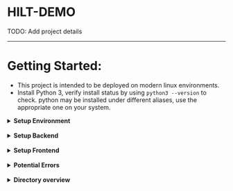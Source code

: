 # HILT-DEMO

TODO: Add project details

---

# Getting Started:

- This project is intended to be deployed on modern linux environments.
- Install Python 3, verify install status by using `python3 --version` to check. python may be installed under different aliases, use the appropriate one on your system.

<details>
<summary><b>Setup Environment</b></summary>
<p>
Note: The python virtual environment will be located at hilt-demo, which is different than the 
    Code folder of HILT-demo.

1. Please install Python3 (if you use `conda` you can ignore this step and setup accordingly)
2. Clone this repo: `git clone https://github.com/danny911kr/HILT-demo.git`
3. Create a virtual environment using:
    - anaconda: `conda create -n hilt-demo python=3.8`
    - virtualenv:
        1. `python3 -m pip install virtualenv`
        2. `python3 -m venv hilt-demo`

4. Activate your environment:
    - anaconda: `conda activate hilt-demo`
    - virtualenv: `source hilt-demo/bin/activate`
    
5. Install prerequisites:
    - pip install -r requirements.txt
    - note that requirements.txt may contain package version not compatible with your installation.
        Please adjust accordingly.
    

</p>
  </details>
  <br/>

<details>
<summary><b>Setup Backend</b></summary>
<p>
    
1. [Follow postgres's instruction to install postgres 12 on your local system](https://www.postgresql.org/download/)
    
2. Make sure postgres is started and enabled by `sudo systemctl start postgresql-12` and `sudo systemctl enable postgresql-12`
    
3. Verify postgres status by running `sudo systemctl status postgresql-12`
    
4. Create a postgrees user by running `sudo -u postgres createuser hilt-user`
    
5. Modify `/var/lib/pgsql/12/data/pg_hba.conf` so that the identification method use md5. [See here in detail](https://stackoverflow.com/questions/50085286/postgresql-fatal-ident-authentication-failed-for-user) You can use any text editor you want. I would recommend `micro` or `nano`. As a backup,`vi` should be installed by default on any modern linux systems.
    
6. Open `annotation_backend/create_empty_db.sql`, you will need to execute these sql commands as the postgres user. This can be done by:
    
    a. `cat annotation_backend/create_empty_db.sql` to print the command to the current console.
    
    b. `sudo -u postgres psql` to switch to postgres user and enter the postgres environment. If prompt for password, enter one you configured during the setup process. Try 123.
    
    c. Copy and paste commands in `annotation_backend/create_empty_db.sql` into the command window to execute these sql commands to initialize and configure the database.
    
    d. Exit postgres environment  by typing `\q`
    
7. Use `python3 annotation_backend/manage.py migrate` to setup postgres database for access
    
8. Use `python annotation_backend/manage.py createsuperuser` to setup django super user for website login
    
9. Start the backend by using `python annotation_backend/manage.py runserver 0.0.0.0:8000` Note 8000 here is hard coded in, you need to move other services that may be running on 8000 before hand.
    
10. After verifying that the backend can be access via a web browser and can be accessed normally, it is recommended to use systemd or tmux to start a headless instance to allow server to serve after logout of current instance.
    
11. It is recommended to use `chmod` and `chown` to set appropriate  permissions for the database and source code files. Note that postgresql db need to be accessed as the postgres user.
    
(Old) Follow Django annotation backend installation instructions [here](annotation_backend/README.md)

</p>
</details>
<br/>
<details>
<summary><b>Setup Frontend</b></summary>
<p>
    
- Follow Vue.js frontend installation instructions [here](frontend/README.md)

</p>
</details>
<br/>

<details>
<summary><b>Potential Errors</b></summary>
<p>

- Wrong version of python is being used.
    - To check: if you're getting installation errors, it could be that your machine is running the wrong version of
      python and/or installed packages. To check run `which python` and make sure the returned folder is the path to
      the `leanlife` virtual environment folder. To check that python is looking in the right places check this
      example [here](https://bic-berkeley.github.io/psych-214-fall-2016/sys_path.html#python-looks-for-modules-in-sys-path)
      . Again the path should be the site-packages folder in your `leanlife` virtual environment
    - To Fix: Re-create virtual environment: - `deactivate leanlife` - `rm -rf leanlife` - make sure no other
      virtualenvs are running - open up terminal/command prompt and see if there are paranthesis at the start of each
      line, ex: `(base) user@...` - if this is the case deactivate that environment: `deactivate environment-name`, in
      the above example it would be `deactivate base` - Go to step 4 of installation instructions

</p>
</details>
<br/>

<details>
<summary><b>Directory overview</b></summary>
<p>

- `annotation_backend/`
    - `annotation_backend/` - django application
    - `hilt_annotation/` - django application
    - `sample_data/` - sample datasets for testing
- `frontend/` - Vue.js frontend project directory

</p>
</details>
<br/>
